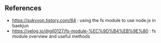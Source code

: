 
## References

- https://sukvvon.tistory.com/84 : using the fs module to use node.js in baekjun
- https://velog.io/@gil0127/fs-module-%EC%9D%B4%EB%9E%80 : fs module overview and useful methods


